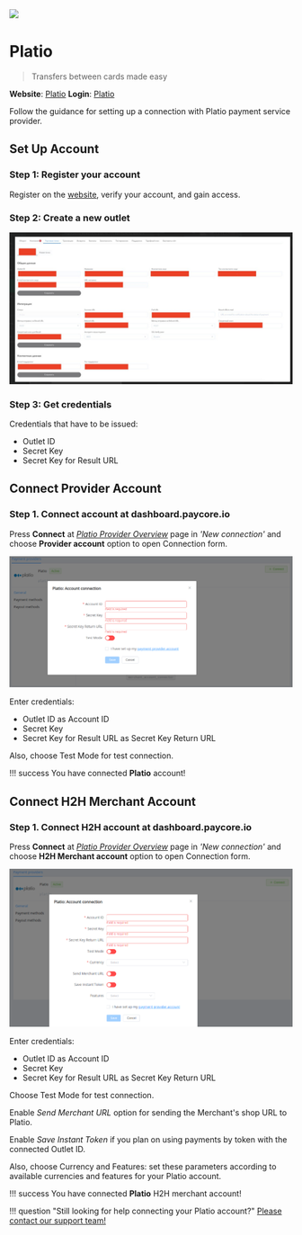 <img src="https://static.openfintech.io/payment_providers/platio/logo.svg?w=400" width="400px" >

# Platio

> Transfers between cards made easy

**Website**: [Platio](https://platio.com/)
**Login**: [Platio](https://w.platio.com/sign-in)

Follow the guidance for setting up a connection with Platio payment service provider.

## Set Up Account

### Step 1: Register your account

Register on the [website](https://w.platio.com/sign-up), verify your account, and gain access.

### Step 2: Create a new outlet

![New Outlet](images/platio-ui.png)

### Step 3: Get credentials

Credentials that have to be issued:

* Outlet ID
* Secret Key
* Secret Key for Result URL

## Connect Provider Account

### Step 1. Connect account at dashboard.paycore.io

Press **Connect** at [*Platio Provider Overview*](https://dashboard.paycore.io/connect-directory/payment-providers/platio/general) page in *'New connection'* and choose **Provider account** option to open Connection form.

![Connect](images/provider-account.png)

Enter credentials:

* Outlet ID as Account ID
* Secret Key
* Secret Key for Result URL as Secret Key Return URL

Also, choose Test Mode for test connection.

!!! success
    You have connected **Platio** account!

## Connect H2H Merchant Account

### Step 1. Connect H2H account at dashboard.paycore.io

Press **Connect** at [*Platio Provider Overview*](https://dashboard.paycore.io/connect-directory/payment-providers/platio/general) page in *'New connection'* and choose **H2H Merchant account** option to open Connection form.

![Connect](images/h2h-merchant-account.png)

Enter credentials:

* Outlet ID as Account ID
* Secret Key
* Secret Key for Result URL as Secret Key Return URL

Choose Test Mode for test connection.

Enable *Send Merchant URL* option for sending the Merchant's shop URL to Platio.

Enable *Save Instant Token* if you plan on using payments by token with the connected Outlet ID.

Also, choose Currency and Features: set these parameters according to available currencies and features for your Platio account.

!!! success
    You have connected **Platio** H2H merchant account!

!!! question "Still looking for help connecting your Platio account?"
    [Please contact our support team!](mailto:support@paycore.io)

